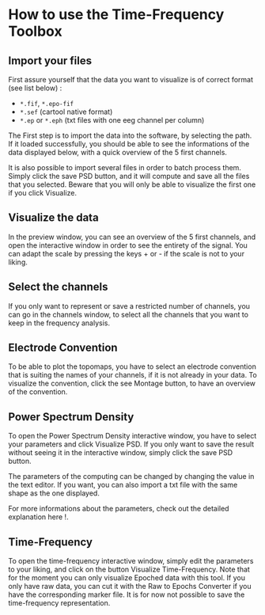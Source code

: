 # How to use the Time-Frequency Toolbox

## Import your files

First assure yourself that the data you want to visualize is of correct format (see list below) :

* `*.fif`, `*.epo-fif`
* `*.sef` (cartool native format)
* `*.ep` or `*.eph` (txt files with one eeg channel per column)

The First step is to import the data into the software, by selecting the path. If it loaded successfully, you should be able to see the informations of the data displayed below, with a quick overview of the 5 first channels.

It is also possible to import several files in order to batch process them. Simply click the save PSD button, and it will compute and save all the files that you selected. Beware that you will only be able to visualize the first one if you click Visualize.

## Visualize the data

In the preview window, you can see an overview of the 5 first channels, and open the interactive window in order to see the entirety of the signal. You can adapt the scale by pressing the keys + or - if the scale is not to your liking.

## Select the channels

If you only want to represent or save a restricted number of channels, you can go in the channels window, to select all the channels that you want to keep in the frequency analysis.

## Electrode Convention

To be able to plot the topomaps, you have to select an electrode convention that is suiting the names of your channels, if it is not already in your data. To visualize the convention, click the see Montage button, to have an overview of the convention.

## Power Spectrum Density

To open the Power Spectrum Density interactive window, you have to select your parameters and click Visualize PSD. If you only want to save the result without seeing it in the interactive window, simply click the save PSD button.

The parameters of the computing can be changed by changing the value in the text editor. If you want, you can also import a txt file with the same shape as the one displayed.

For more informations about the parameters, check out the detailed explanation here !.

## Time-Frequency

To open the time-frequency interactive window, simply edit the parameters to your liking, and click on the button Visualize Time-Frequency. Note that for the moment you can only visualize Epoched data with this tool. If you only have raw data, you can cut it with the Raw to Epochs Converter if you have the corresponding marker file. It is for now not possible to save the time-frequency representation.
